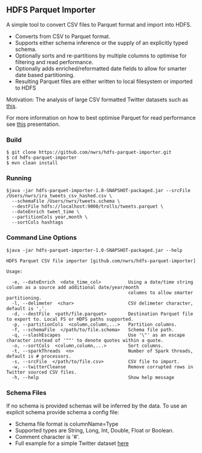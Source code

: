 ## HDFS Parquet Importer

A simple tool to convert CSV files to Parquet format and import into HDFS.

* Converts from CSV to Parquet format.
* Supports either schema inference or the supply of an explicitly typed schema.
* Optionally sorts and re-partitions by multiple columns to optimise for filtering and read performance.
* Optionally adds enriched/reformatted date fields to allow for smarter date based partitioning.
* Resulting Parquet files are either written to local filesystem or imported to HDFS

Motivation: The analysis of large CSV formatted Twitter datasets such as [this](https://about.twitter.com/en_us/values/elections-integrity.html#data).

For more information on how to best optimise Parquet for read performance see [this](https://www.slideshare.net/RyanBlue3/parquet-performance-tuning-the-missing-guide) presentation. 

### Build
```
$ git clone https://github.com/nwrs/hdfs-parquet-importer.git
$ cd hdfs-parquet-importer
$ mvn clean install
```
### Running
```
$java -jar hdfs-parquet-importer-1.0-SNAPSHOT-packaged.jar --srcFile /Users/nwrs/ira_tweets_csv_hashed.csv \
  --schemaFile /Users/nwrs/tweets.schema \
  --destFile hdfs://localhost:9000/trolls/tweets.parquet \
  --dateEnrich tweet_time \
  --partitionCols year,month \
  --sortCols hashtags
```
### Command Line Options

```
$java -jar hdfs-parquet-importer-1.0-SNAPSHOT-packaged.jar --help

HDFS Parquet CSV file importer [github.com/nwrs/hdfs-parquet-importer]

Usage:

  -e, --dateEnrich  <date_time_col>          Using a date/time string column as a source add additional date/year/month
                                             columns to allow smarter partitioning.
  -l, --delimeter  <char>                    CSV delimeter character, default is ','.
  -d, --destFile  <path/file.parquet>        Destination Parquet file to export to. Local FS or HDFS paths supported.
  -p, --partitionCols  <column,column,...>   Partition columns.
  -f, --schemaFile  </path/to/file.schema>   Schema file path.
  -q, --slashEscapes                         Use '\"' as an escape character instead of '""' to denote quotes within a quote.
  -o, --sortCols  <column,column,...>        Sort columns.
  -t, --sparkThreads  <n>                    Number of Spark threads, default is # processors.
  -s, --srcFile  </path/to/file.csv>         CSV file to import.
  -w, --twitterCleanse                       Remove corrupted rows in Twitter sourced CSV files.
  -h, --help                                 Show help message

```

### Schema Files

If no schema is provided schemas will be inferred by the data. To use an explicit schema provide schema a config file:
* Schema file format is columnName=Type 
* Supported types are String, Long, Int, Double, Float or Boolean.
* Comment character is '\#'.
* Full example for a simple Twitter dataset [here](https://github.com/nwrs/hdfs-parquet-importer/blob/master/src/test/data/tweets.schema)
